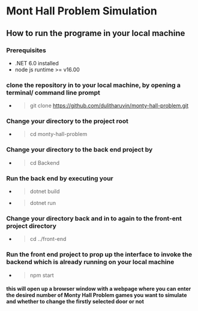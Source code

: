 # Mont Hall Problem Simulation

## How to run the programe in your local machine

### Prerequisites

- .NET 6.0 installed
- node js runtime >= v16.00

### clone the repository in to your local machine, by opening a terminal/ command line prompt
- > git clone https://github.com/dulitharuvin/monty-hall-problem.git

### Change your directory to the project root
- > cd monty-hall-problem

### Change your directory to the back end project by
- > cd Backend

### Run the back end by executing your 
- > dotnet build
- > dotnet run

### Change your directory back and in to again to the front-ent project directory
- > cd ../front-end

### Run the front end project to prop up the interface to invoke the backend which is already running on your local machine
- > npm start

#### this will open up a browser window with a webpage where you can enter the desired number of Monty Hall Problem games you want to simulate and whether to change the firstly selected door or not
